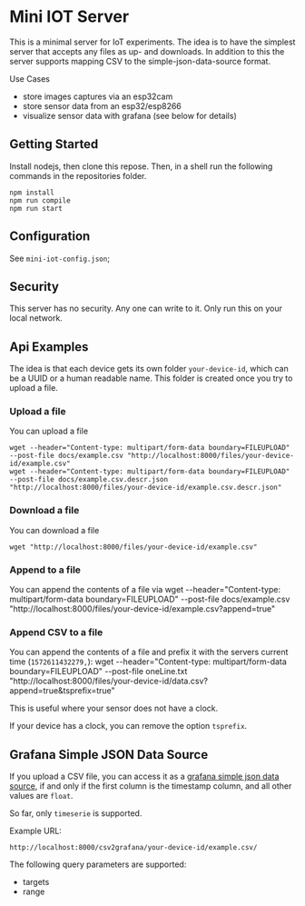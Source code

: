 # Mini IOT Server

This is a minimal server for IoT experiments.
The idea is to have the simplest server that accepts any files as up- and downloads.
In addition to this the server supports mapping CSV to the simple-json-data-source format.

Use Cases

- store images captures via an esp32cam
- store sensor data from an esp32/esp8266
- visualize sensor data with grafana (see below for details)

## Getting Started

Install nodejs, then clone this repose. Then, in a shell run the following commands in the repositories folder.

    npm install
    npm run compile
    npm run start

## Configuration

See `mini-iot-config.json`;

## Security

This server has no security. Any one can write to it. Only run this on your local network.

## Api Examples

The idea is that each device gets its own folder `your-device-id`, which can be a UUID or a human readable name. This folder is created once you try to upload a file.

### Upload a file

You can upload a file

    wget --header="Content-type: multipart/form-data boundary=FILEUPLOAD" --post-file docs/example.csv "http://localhost:8000/files/your-device-id/example.csv"
    wget --header="Content-type: multipart/form-data boundary=FILEUPLOAD" --post-file docs/example.csv.descr.json "http://localhost:8000/files/your-device-id/example.csv.descr.json"

### Download a file

You can download a file

    wget "http://localhost:8000/files/your-device-id/example.csv"

### Append to a file

You can append the contents of a file via
        wget --header="Content-type: multipart/form-data boundary=FILEUPLOAD" --post-file docs/example.csv "http://localhost:8000/files/your-device-id/example.csv?append=true"

### Append CSV to a file

You can append the contents of a file and prefix it with the servers current time (`1572611432279,`):
        wget --header="Content-type: multipart/form-data boundary=FILEUPLOAD" --post-file oneLine.txt "http://localhost:8000/files/your-device-id/data.csv?append=true&tsprefix=true"

This is useful where your sensor does not have a clock.

If your device has a clock, you can remove the option `tsprefix`.

## Grafana Simple JSON Data Source

If you upload a CSV file, you can access it as a [grafana simple json data source](https://grafana.com/grafana/plugins/grafana-simple-json-datasource), if and only if the first column is the timestamp column, and all other values are `float`.

So far, only `timeserie` is supported.

Example URL:

    http://localhost:8000/csv2grafana/your-device-id/example.csv/

The following query parameters are supported:

- targets
- range
